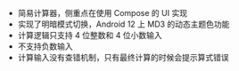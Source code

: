 - 简易计算器，侧重点在使用 Compose 的 UI 实现
- 实现了明暗模式切换，Android 12 上 MD3 的动态主题色功能
- 计算逻辑只支持 4 位整数和 4 位小数输入
- 不支持负数输入
- 计算输入没有查错机制，只有最终计算的时候会提示算式错误
